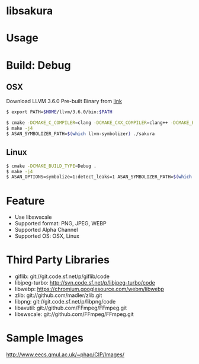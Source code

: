 libsakura
=========

# Usage

# Build: Debug

## OSX

Download LLVM 3.6.0 Pre-built Binary from [link](http://llvm.org/releases/download.html#3.6.0)

```bash
$ export PATH=$HOME/llvm/3.6.0/bin:$PATH
```

```bash
$ cmake -DCMAKE_C_COMPILER=clang -DCMAKE_CXX_COMPILER=clang++ -DCMAKE_BUILD_TYPE=Debug .
$ make -j4
$ ASAN_SYMBOLIZER_PATH=$(which llvm-symbolizer) ./sakura
```

## Linux

```bash
$ cmake -DCMAKE_BUILD_TYPE=Debug .
$ make -j4
$ ASAN_OPTIONS=symbolize=1:detect_leaks=1 ASAN_SYMBOLIZER_PATH=$(which llvm-symbolizer) ./sakura
```

# Feature

- Use libswscale
- Supported format: PNG, JPEG, WEBP
- Supported Alpha Channel
- Supported OS: OSX, Linux

# Third Party Libraries

- giflib: git://git.code.sf.net/p/giflib/code
- libjpeg-turbo: http://svn.code.sf.net/p/libjpeg-turbo/code
- libwebp: https://chromium.googlesource.com/webm/libwebp
- zlib: git://github.com/madler/zlib.git
- libpng: git://git.code.sf.net/p/libpng/code
- libavutil: git://github.com/FFmpeg/FFmpeg.git
- libswscale: git://github.com/FFmpeg/FFmpeg.git

# Sample Images

http://www.eecs.qmul.ac.uk/~phao/CIP/Images/

